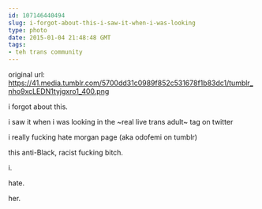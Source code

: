 ```yaml
---
id: 107146440494
slug: i-forgot-about-this-i-saw-it-when-i-was-looking
type: photo
date: 2015-01-04 21:48:48 GMT
tags:
- teh trans community
---
```

original url: https://41.media.tumblr.com/5700dd31c0989f852c531678f1b83dc1/tumblr_nho9xcLEDN1tyjgxro1_400.png

i forgot about this.

i saw it when i was looking in the ~real live trans adult~ tag on twitter

i really fucking hate morgan page (aka odofemi on tumblr)

this anti-Black, racist fucking bitch.

i.

hate.

her.
